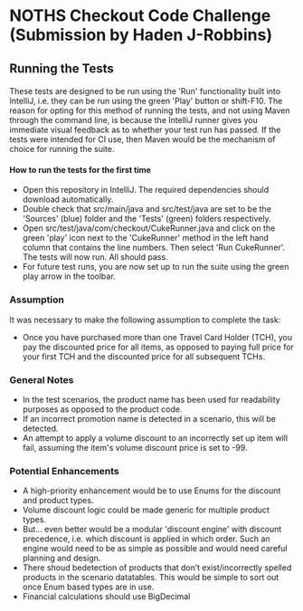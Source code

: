 # NOTHS Checkout Code Challenge (Submission by Haden J-Robbins)

## Running the Tests

#### 

These tests are designed to be run using the 'Run' functionality built into IntelliJ, i.e. they can be run using the green 'Play' button or shift-F10.
The reason for opting for this method of running the tests, and not using Maven through the command line, is because the IntelliJ runner gives you immediate visual feedback as to whether your test run has passed.
If the tests were intended for CI use, then Maven would be the mechanism of choice for running the suite.

#### How to run the tests for the first time

- Open this repository in IntelliJ. The required dependencies should download automatically.   
- Double check that src/main/java and src/test/java are set to be the 'Sources' (blue) folder and the 'Tests' (green) folders respectively.
- Open src/test/java/com/checkout/CukeRunner.java and click on the green 'play' icon next to the 'CukeRunner' method in the left hand column that contains the line numbers. Then select 'Run CukeRunner'. The tests will now run. All should pass.
- For future test runs, you are now set up to run the suite using the green play arrow in the toolbar.


### Assumption

It was necessary to make the following assumption to complete the task:

- Once you have purchased more than one Travel Card Holder (TCH), you pay the discounted price for all items, as opposed to paying full price for your first TCH and the discounted price for all subsequent TCHs.

### General Notes

- In the test scenarios, the product name has been used for readability purposes as opposed to the product code.
- If an incorrect promotion name is detected in a scenario, this will be detected.
- An attempt to apply a volume discount to an incorrectly set up item will fail, assuming the item's volume discount price is set to -99. 

### Potential Enhancements

- A high-priority enhancement would be to use Enums for the discount and product types.  
- Volume discount logic could be made generic for multiple product types.
- But... even better would be a modular 'discount engine' with discount precedence, i.e. which discount is applied in which order. Such an engine would need to be as simple as possible and would need careful planning and design. 
- There shoud bedetection of products that don’t exist/incorrectly spelled products in the scenario datatables. This would be simple to sort out once Enum based types are in use.
- Financial calculations should use BigDecimal



